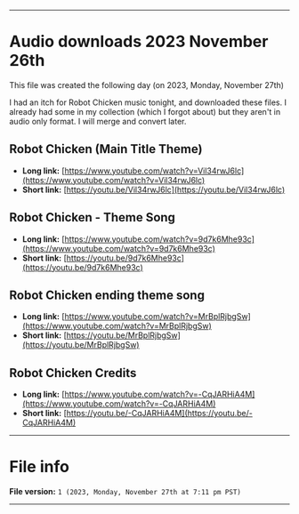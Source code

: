 
***

# Audio downloads 2023 November 26th

This file was created the following day (on 2023, Monday, November 27th)

I had an itch for Robot Chicken music tonight, and downloaded these files. I already had some in my collection (which I forgot about) but they aren't in audio only format. I will merge and convert later.

## Robot Chicken (Main Title Theme)

- **Long link:** [https://www.youtube.com/watch?v=Vil34rwJ6lc](https://www.youtube.com/watch?v=Vil34rwJ6lc)
- **Short link:** [https://youtu.be/Vil34rwJ6lc](https://youtu.be/Vil34rwJ6lc)

## Robot Chicken - Theme Song

- **Long link:** [https://www.youtube.com/watch?v=9d7k6Mhe93c](https://www.youtube.com/watch?v=9d7k6Mhe93c)
- **Short link:** [https://youtu.be/9d7k6Mhe93c](https://youtu.be/9d7k6Mhe93c)

## Robot Chicken ending theme song

- **Long link:** [https://www.youtube.com/watch?v=MrBplRjbgSw](https://www.youtube.com/watch?v=MrBplRjbgSw)
- **Short link:** [https://youtu.be/MrBplRjbgSw](https://youtu.be/MrBplRjbgSw)

## Robot Chicken Credits

- **Long link:** [https://www.youtube.com/watch?v=-CqJARHiA4M](https://www.youtube.com/watch?v=-CqJARHiA4M)
- **Short link:** [https://youtu.be/-CqJARHiA4M](https://youtu.be/-CqJARHiA4M)


***

# File info

**File version:** `1 (2023, Monday, November 27th at 7:11 pm PST)`

***
